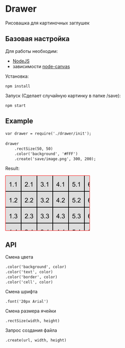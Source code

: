 # Drawer

Рисовашка для картиночных заглушек

## Базовая настройка

Для работы необходим:
 - <a href="https://nodejs.org">NodeJS</a>
 - зависимости <a href="https://github.com/Automattic/node-canvas">node-canvas</a>

Установка:<br>
```
npm install
```

Запуск (Сделает случайную картинку в папке /save):<br>
```
npm start
```

## Example
```
var drawer = require('./drawer/init');

drawer
    .rectSize(50, 50)
    .color('background', '#FFF')
    .create('save/image.png', 300, 200);
```

Result:

![alt tag](example.png)

## API
Смена цвета
```
.color('background', color)
.color('text', color)
.color('border', color)
.color('cell', color)
```

Смена шрифта
```
.font('20px Arial')
```

Смена размера ячейки
```
.rectSize(width, height)
```

Запрос создания файла
```
.create(url, width, height)
```
